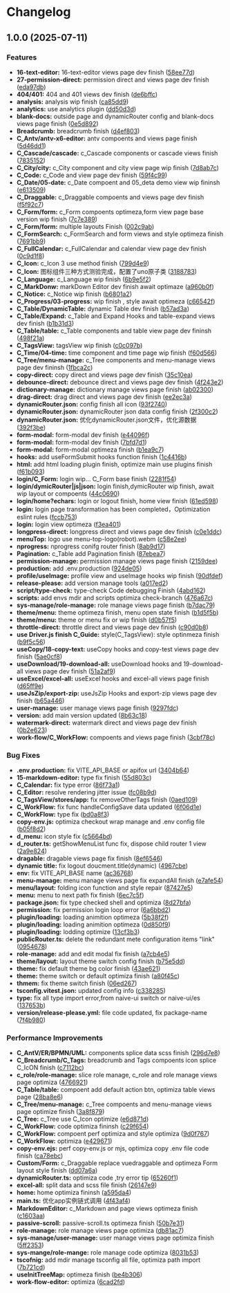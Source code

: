 # Changelog

## 1.0.0 (2025-07-11)


### Features

* **16-text-editor:** 16-text-editor views page dev finish ([58ee77d](https://github.com/ChenyCHENYU/Robot_Admin/commit/58ee77d6868f353dd38ba11559cf0559c1f25e2a))
* **27-permission-direct:** permission direct and views page dev finish ([eda97db](https://github.com/ChenyCHENYU/Robot_Admin/commit/eda97db65f3ac3f3fa333b3083ce3aee82a4cb3b))
* **404/401:** 404 and 401 views dev finish ([de6bffc](https://github.com/ChenyCHENYU/Robot_Admin/commit/de6bffc00edb909f24882337d4c0b03925e3154e))
* **analysis:** analysis wip finish ([ca85dd9](https://github.com/ChenyCHENYU/Robot_Admin/commit/ca85dd9376b3b9a4ae7393f7de68f3a4a6beeb97))
* **analytics:** use analytics plugin ([dd50d3d](https://github.com/ChenyCHENYU/Robot_Admin/commit/dd50d3dcc73984f0bb15c822beea7d03acdf7b18))
* **blank-docs:** outside page and dynamicRouter config and blank-docs views page finish ([0e5d892](https://github.com/ChenyCHENYU/Robot_Admin/commit/0e5d892eb3bfcc5b0516f0dd506421dda05eb5d9))
* **Breadcrumb:** breadcrumb finish ([d4ef803](https://github.com/ChenyCHENYU/Robot_Admin/commit/d4ef8038fbb555a580e9cd7d39a85526da77da78))
* **C_Antv/antv-x6-editor:** antv compoents and views page finish ([5d46dd1](https://github.com/ChenyCHENYU/Robot_Admin/commit/5d46dd10d5a8ebb25f87c28e612f415e497ad837))
* **C_Cascade/cascade:** c_Cascade components or cascade views finish ([7835152](https://github.com/ChenyCHENYU/Robot_Admin/commit/7835152e10e7aa38b82ff74be5ec89590eba4fc3))
* **C_City/city:** c_City component and city view page wip finish ([7d8ab7c](https://github.com/ChenyCHENYU/Robot_Admin/commit/7d8ab7c428ce8757ba793f752465315a6e237efb))
* **C_Code:** c_Code and view page dev finish ([59f4c99](https://github.com/ChenyCHENYU/Robot_Admin/commit/59f4c990193ca6e93d5af3bacde7b9c98b00ea90))
* **C_Date/05-date:** c_Date compoent and 05_deta demo view wip fininsh ([e613509](https://github.com/ChenyCHENYU/Robot_Admin/commit/e613509480ecfae78945d3edc079a306a4ceffd2))
* **C_Draggable:** c_Draggable compoents and views page dev finish ([f5f92c7](https://github.com/ChenyCHENYU/Robot_Admin/commit/f5f92c72ccc2e92bcddb2eaf185cc346ae641e8a))
* **C_Form/form:** c_Form compoents optimeza,form view page base version wip finish ([7c7e389](https://github.com/ChenyCHENYU/Robot_Admin/commit/7c7e3894d1e5abcb5429b8ededb30bb12fc4d27f))
* **C_Form/form:** multiple layouts Finish ([002c9ab](https://github.com/ChenyCHENYU/Robot_Admin/commit/002c9ab7bc85673d11a08e629023a68e9b714c8e))
* **C_FormSearch:** c_FormSearch and form views and style optimeza finish ([7691bb9](https://github.com/ChenyCHENYU/Robot_Admin/commit/7691bb99507879c5ad9b4f2c19ce279ca00b90a4))
* **C_FullCalendar:** c_FullCalendar and calendar view page dev finish ([0c9d1f8](https://github.com/ChenyCHENYU/Robot_Admin/commit/0c9d1f80944e29cbc8d96ee4207419326c017939))
* **C_Icon:** c_Icon 3 use method finish ([799d4e9](https://github.com/ChenyCHENYU/Robot_Admin/commit/799d4e947258f6eb2d09307ac574a40c13d1207b))
* **C_Icon:** 图标组件三种方式测验完成，配置了uno原子类 ([3188783](https://github.com/ChenyCHENYU/Robot_Admin/commit/3188783ea3c661d122aafcb3eb3af7f9f73f5b22))
* **C_Language:** c_Language wip finish ([6b9e5f2](https://github.com/ChenyCHENYU/Robot_Admin/commit/6b9e5f2a306f1d1b8c805d4b51b579c8a3418d8a))
* **C_MarkDonw:** markDown Editor dev finish await optimaze ([a960b0f](https://github.com/ChenyCHENYU/Robot_Admin/commit/a960b0f3a2518d018b8b5e1ce055df2ff3dcb428))
* **C_Notice:** c_Notice wip finish ([b6801a2](https://github.com/ChenyCHENYU/Robot_Admin/commit/b6801a25fde38ae7b32d45488887d393844adf69))
* **C_Progress/03-progress:** wip finish , style await optimeza ([c66542f](https://github.com/ChenyCHENYU/Robot_Admin/commit/c66542f7e68fea12373d878725c8ef400239ee7f))
* **C_Table/DynamicTable:** dynamic Table dev finish ([b57ad3a](https://github.com/ChenyCHENYU/Robot_Admin/commit/b57ad3abe2fb9d08cf48248535fb064a35a308c8))
* **C_Table/Expand:** c_Table and Expand Hooks and table-expand views dev finish ([b1b31d3](https://github.com/ChenyCHENYU/Robot_Admin/commit/b1b31d339a9109eb15da03d4d3bed5f4f2eddfa9))
* **C_Table/table:** c_Table components and table view page dev fininsh ([498f21a](https://github.com/ChenyCHENYU/Robot_Admin/commit/498f21a1e37da203da28c31cc669e33a8f073393))
* **C_TagsView:** tagsView wip finish ([c0c097b](https://github.com/ChenyCHENYU/Robot_Admin/commit/c0c097b24375144ee4a7bc15d5850b8ee0c95bc5))
* **C_Time/04-time:** time component and time page wip finish ([f60d566](https://github.com/ChenyCHENYU/Robot_Admin/commit/f60d566b10a16f4580e4e728ba711be4cd291bbb))
* **C_Tree/menu-manage:** c_Tree components and menu-manage views page dev fininsh ([1fbca2c](https://github.com/ChenyCHENYU/Robot_Admin/commit/1fbca2ca44f4383c4d08bbec92e56daadedfa3fc))
* **copy-direct:** copy direct and views page dev finish ([35c10ea](https://github.com/ChenyCHENYU/Robot_Admin/commit/35c10ead641858ad5de8efa06fdf365f002fe8f8))
* **debounce-direct:** debounce direct and views page dev finish ([4f243e2](https://github.com/ChenyCHENYU/Robot_Admin/commit/4f243e2fcfcbe3d3b4f81436477825aa50849f17))
* **dictionary-manage:** dictionary manage views page finish ([ab02300](https://github.com/ChenyCHENYU/Robot_Admin/commit/ab023008a39d0108e1272c429938e6d7a846a60a))
* **drag-direct:** drag direct and views page dev finish ([ee2ec3a](https://github.com/ChenyCHENYU/Robot_Admin/commit/ee2ec3a39f516efb54c3ffac84b286e28df6da9c))
* **dynamicRouter.json:** config finish all icon ([93f2740](https://github.com/ChenyCHENYU/Robot_Admin/commit/93f274009152ba89adbee8a242ba751e274dad97))
* **dynamicRouter.json:** dynamicRouter json data config finish ([2f300c2](https://github.com/ChenyCHENYU/Robot_Admin/commit/2f300c295126a525ea1e9ff1ed597e800bd63ef3))
* **dynamicRouter.json:** 优化dynamicRouter.json文件，优化源数据 ([392f3be](https://github.com/ChenyCHENYU/Robot_Admin/commit/392f3bedee52c21aaf7d27ad80a4421cdc6d4f9b))
* **form-modal:** form-modal dev finish ([e44096f](https://github.com/ChenyCHENYU/Robot_Admin/commit/e44096f80e7926c465ec4f7085511d3467fe0d32))
* **form-modal:** form-modal dev finish ([7bfd7d1](https://github.com/ChenyCHENYU/Robot_Admin/commit/7bfd7d11c14d6f5717e9f7418a2570fd9563c4c6))
* **form-modal:** form-modal optimeza finish ([b1ea9c7](https://github.com/ChenyCHENYU/Robot_Admin/commit/b1ea9c7a6a8baf2f6c31cad8e9d71c360f21589a))
* **hooks:** add useFormSubmit hooks function finish ([1c4416b](https://github.com/ChenyCHENYU/Robot_Admin/commit/1c4416b4c8951b923db2db0601de4e4cdd4c9f5e))
* **html:** add html loading plugin finish, optimize main use plugins finish ([f61b093](https://github.com/ChenyCHENYU/Robot_Admin/commit/f61b093ef10902a6b3dfc74ed14cb6643cfffe46))
* **login/C_Form:** login wip... C_Form base finish ([2281f54](https://github.com/ChenyCHENYU/Robot_Admin/commit/2281f54997dc8d9caaa87345f5074961091bb2a5))
* **login/dymicRouter|js|json:** login finish,dymicRouter wip finish, await wip layout or compoents ([44c0690](https://github.com/ChenyCHENYU/Robot_Admin/commit/44c06907fa285357b686bbb5488bafdc939e6712))
* **login/home?echars:** login or logout finish, home view finish ([61ed598](https://github.com/ChenyCHENYU/Robot_Admin/commit/61ed598cc7c06071d67f989659d56c8b967aed8d))
* **login:** login page transformation has been completed，Optimization eslint rules ([fccb753](https://github.com/ChenyCHENYU/Robot_Admin/commit/fccb753ab3da064df767e12791ca96eec72c38b8))
* **login:** login view optimeza ([f3ea401](https://github.com/ChenyCHENYU/Robot_Admin/commit/f3ea401ebc8f67e315d064b9c36791510ea6683d))
* **longpress-direct:** longpress direct and views page dev finish ([c0e1ddc](https://github.com/ChenyCHENYU/Robot_Admin/commit/c0e1ddcce9722116d7e4aaa60fb3c1291840fe57))
* **menuTop:** logo use menu-top-logo(robot).webm ([c58e2ee](https://github.com/ChenyCHENYU/Robot_Admin/commit/c58e2eebd9e52f7eb56d9637c882a4971617545a))
* **nprogress:** nprogress conifg router finish ([8ab9d17](https://github.com/ChenyCHENYU/Robot_Admin/commit/8ab9d17f65006c51ca1f98e80d0e9359f558634f))
* **Pagination:** c_Table add Pagination finish ([87ebea7](https://github.com/ChenyCHENYU/Robot_Admin/commit/87ebea7395aab1dfc9c62aa953a2934a92b5dee6))
* **permission-manage:** permission manage views page finish ([2159dee](https://github.com/ChenyCHENYU/Robot_Admin/commit/2159dee0934819987c6f125ec3cdbc8ecee64ea7))
* **production:** add .env.production ([924de05](https://github.com/ChenyCHENYU/Robot_Admin/commit/924de0537a6273d1b8cc584172e39b1062b51fef))
* **profile/useImage:** profile view and useImage hooks wip finish ([90dfdef](https://github.com/ChenyCHENYU/Robot_Admin/commit/90dfdef02ca8d4e561b056ff7ff3589bd8d68097))
* **release-please:** add version manage tools ([a017ed2](https://github.com/ChenyCHENYU/Robot_Admin/commit/a017ed21004ffba009a133997efc907a15042571))
* **script/type-check:** type-check Code debugging Finish ([4abd162](https://github.com/ChenyCHENYU/Robot_Admin/commit/4abd1621571a8841b5c1df90ebc6ae559042704d))
* **scripts:** add envs mdir and scripts optimiza check-branch ([476a67c](https://github.com/ChenyCHENYU/Robot_Admin/commit/476a67cc71078787d49059ba011385ee0c7c9776))
* **sys-manage/role-manage:** role manage views page finish ([b7dac79](https://github.com/ChenyCHENYU/Robot_Admin/commit/b7dac790d4e9151f2c797f240b30725c88ed6deb))
* **theme/menu:** theme optimeza finish, menu open state finish ([b1d5f5b](https://github.com/ChenyCHENYU/Robot_Admin/commit/b1d5f5b7c474aced1e74473b42f3b200df813f22))
* **theme/menu:** theme or menu fix or wip finish ([d0b57f5](https://github.com/ChenyCHENYU/Robot_Admin/commit/d0b57f5b7f4d09348dbb02bdec4cb79298c01604))
* **throttle-direct:** throttle direct and views page dev finish ([c90d0b8](https://github.com/ChenyCHENYU/Robot_Admin/commit/c90d0b894c63ca9ab1e25040b2cfc3b4d67d675a))
* **use Driver.js finish C_Guide:** style(C_TagsView): style optinmeza finish ([b9f5c56](https://github.com/ChenyCHENYU/Robot_Admin/commit/b9f5c56a5e0c0cfc89359a43b18371c99cbfc7dc))
* **useCopy/18-copy-text:** useCopy hooks and copy-test views page dev finish ([5ae0cf8](https://github.com/ChenyCHENYU/Robot_Admin/commit/5ae0cf83759ae0af3758fd77a5342e7f44180979))
* **useDownload/19-download-all:** useDownload hooks and 19-download-all views page dev finish ([51a2af9](https://github.com/ChenyCHENYU/Robot_Admin/commit/51a2af9b156caf05791625ab868e5d2f13dc5e2b))
* **useExcel/excel-all:** useExcel hooks and excel-all views page finish ([d65ff9e](https://github.com/ChenyCHENYU/Robot_Admin/commit/d65ff9e077bd3c261722ab31b373f80749f80a9b))
* **useJsZip/export-zip:** useJsZip Hooks and export-zip views page dev finish ([b65a446](https://github.com/ChenyCHENYU/Robot_Admin/commit/b65a446aac386747f6ddeeeec9f5fdce93d88f4c))
* **user-manage:** user manage views page finish ([9297fdc](https://github.com/ChenyCHENYU/Robot_Admin/commit/9297fdc35a5e0782ee3dec2908732b0108c32804))
* **version:** add main version updated ([8b63c18](https://github.com/ChenyCHENYU/Robot_Admin/commit/8b63c1844747386ac0a5a4ce809fd2a7c78a0ce5))
* **watermark-direct:** watermark direct and views page dev finish ([0b2e623](https://github.com/ChenyCHENYU/Robot_Admin/commit/0b2e6237020bf52ab02a673b61457d2aa6257273))
* **work-flow/C_WorkFlow:** compoents and views page finish ([3cbf78c](https://github.com/ChenyCHENYU/Robot_Admin/commit/3cbf78c60b567a3130f173185acbe3d244517737))


### Bug Fixes

* **.env.production:** fix VITE_API_BASE or apifox url ([3404b64](https://github.com/ChenyCHENYU/Robot_Admin/commit/3404b6432bc94fa11a128f334f1598b85d82893d))
* **15-markdown-editor:** type fix finish ([55d803c](https://github.com/ChenyCHENYU/Robot_Admin/commit/55d803c099fb37328573a64e1496656df9f692e1))
* **C_Calendar:** fix type error ([86f73a1](https://github.com/ChenyCHENYU/Robot_Admin/commit/86f73a161dd1511c7c6c91a6fa69b8a4a74d1311))
* **C_Editor:** resolve rendering jitter issue ([fc08b9d](https://github.com/ChenyCHENYU/Robot_Admin/commit/fc08b9d20a34992b32b2e967bb537effb47d9f02))
* **C_TagsView/stores/app:** fix removeOtherTags finish ([0aed109](https://github.com/ChenyCHENYU/Robot_Admin/commit/0aed109d03c96e9876282a69d3bc77a00f377df9))
* **C_WorkFlow:** fix func handleConfigSave data updated ([6f06d1e](https://github.com/ChenyCHENYU/Robot_Admin/commit/6f06d1e30b8832011c0299d315feeadd9c5436a7))
* **C_WorkFlow:** type fix ([bd0a8f3](https://github.com/ChenyCHENYU/Robot_Admin/commit/bd0a8f3161106a736b9eaab2e734465c15dc1c36))
* **copy-env.js:** optimiza checkout wrap manage and .env config file ([b05f8d2](https://github.com/ChenyCHENYU/Robot_Admin/commit/b05f8d2e46e0e71ea03282e17cf649594ea9d6e2))
* **d_menu:** icon style fix ([c5664bd](https://github.com/ChenyCHENYU/Robot_Admin/commit/c5664bd030d1b7d08e28fbf51430a72637181011))
* **d_router.ts:** getShowMenuList func fix, dispose child router 1 view ([2a9e824](https://github.com/ChenyCHENYU/Robot_Admin/commit/2a9e824eb7894f07d4ac871f72a3de54baf6a8ef))
* **dragable:** dragable views page fix finish ([8ef6546](https://github.com/ChenyCHENYU/Robot_Admin/commit/8ef6546805df0fabdcd2fe3e89a907a2966f626c))
* **dynamic title:** fix logout doucment.title(dynamic) ([4967cbe](https://github.com/ChenyCHENYU/Robot_Admin/commit/4967cbece794ffe485f229cec8edb60a1604aeee))
* **env:** fix VITE_API_BASE name ([ac36768](https://github.com/ChenyCHENYU/Robot_Admin/commit/ac36768964dcb5c21892863c47a62fa2abba8dd1))
* **menu-manage:** menu manage views page fix expandAll finish ([e7afe54](https://github.com/ChenyCHENYU/Robot_Admin/commit/e7afe541c34d0253fffa49c9374e1a6261b4655e))
* **menu/layout:** folding icon function and style repair ([87427e5](https://github.com/ChenyCHENYU/Robot_Admin/commit/87427e5d8f410e4d2a7347b3e27a7c51bfeb9162))
* **menu:** menu to next path fix finish ([6ec7c5f](https://github.com/ChenyCHENYU/Robot_Admin/commit/6ec7c5ff2299574a71c1ae13dcec70cf1766db5c))
* **package.json:** fix type checked shell and optimiza ([8d27bfa](https://github.com/ChenyCHENYU/Robot_Admin/commit/8d27bfa24561950e74fa8e2c8e5bb50bfca65d24))
* **permission:** fix permission login loop error ([6a6bbd2](https://github.com/ChenyCHENYU/Robot_Admin/commit/6a6bbd2a9d46e4917f07a4fb0cd5541046c5f5f2))
* **plugin/loading:** loading animition optimeza ([5b38f2f](https://github.com/ChenyCHENYU/Robot_Admin/commit/5b38f2f6bdbd275174995ae429829bef3cdda589))
* **plugin/loading:** loading animition optimeza ([0d850f9](https://github.com/ChenyCHENYU/Robot_Admin/commit/0d850f91b6afbec3e2037f3a2cd69dda1d26b9ef))
* **plugin/loading:** lodding optimize ([13cf3b3](https://github.com/ChenyCHENYU/Robot_Admin/commit/13cf3b3d6836a496afc787bc90ec65447603e9ea))
* **publicRouter.ts:** delete the redundant mete configuration items "link" ([0954678](https://github.com/ChenyCHENYU/Robot_Admin/commit/095467801f0d431431973279fd52b642e5804f91))
* **role-manage:** add and edit modal fix finish ([a7cb4e5](https://github.com/ChenyCHENYU/Robot_Admin/commit/a7cb4e55e83e989680528109592e64bf0e5a8c1b))
* **theme/layout:** layout theme switch config finish ([b75e5dd](https://github.com/ChenyCHENYU/Robot_Admin/commit/b75e5dd4362558d1f953d960956d3fd8037bb54d))
* **theme:** fix default theme bg color finish ([43ae621](https://github.com/ChenyCHENYU/Robot_Admin/commit/43ae6218541ed7c51b4bbdaa5d5fe159b209b08b))
* **theme:** theme switch or default optimiza finish ([a80f45c](https://github.com/ChenyCHENYU/Robot_Admin/commit/a80f45c998f8451ec72f4a17322ad6fb085e4b10))
* **thmem:** fix theme switch finish ([06ed267](https://github.com/ChenyCHENYU/Robot_Admin/commit/06ed267e16e99928e559ab2553e089852088a7db))
* **tsconfig.vitest.json:** updated config info ([c338285](https://github.com/ChenyCHENYU/Robot_Admin/commit/c3382856d9e98dff7d32ad982058a04e5f3062fa))
* **type:** fix all type import error,from  naive-ui switch or naive-ui/es ([137653b](https://github.com/ChenyCHENYU/Robot_Admin/commit/137653b21ef428da9ba4caa2685600263503fb88))
* **version/release-please.yml:** file code updated, fix package-name ([7f4b980](https://github.com/ChenyCHENYU/Robot_Admin/commit/7f4b9806ded7a4e29ef598ff70a05d3bdc7f09de))


### Performance Improvements

* **C_AntV/ER/BPMN/UML:** components splice data scss finish ([296d7e8](https://github.com/ChenyCHENYU/Robot_Admin/commit/296d7e865b9f571af8ad922fd5c04510f2716c8b))
* **C_Breadcrumb/C_Tags:** breadcrumb and Tags compoents icon splice C_IcON finish ([c7112bc](https://github.com/ChenyCHENYU/Robot_Admin/commit/c7112bc8bb055d8ffa1e6135eeb44d4522bcc420))
* **c_role/role-manage:** slice role manage, c_role and role manage views page optimiza ([4766921](https://github.com/ChenyCHENYU/Robot_Admin/commit/476692182d3abb7452f6a12c8ae5d0af06dd8e88))
* **C_Table/table:** compoent add default action btn, optimiza table views page ([28ba8e6](https://github.com/ChenyCHENYU/Robot_Admin/commit/28ba8e61bab7ee1b50c4c1652107fd12b26cef6f))
* **C_Tree/menu-manage:** c_Tree compoents and menu-manage views page optimize finish ([3a8f879](https://github.com/ChenyCHENYU/Robot_Admin/commit/3a8f879f0a980f958300aef83156b86475aa26c2))
* **C_Tree:** c_Tree use C_Icon optimize ([e6d871d](https://github.com/ChenyCHENYU/Robot_Admin/commit/e6d871d98d313b3fd39de95967e0533aa1a3ad6a))
* **C_WorkFlow:** code optimiza fininsh ([c29f654](https://github.com/ChenyCHENYU/Robot_Admin/commit/c29f65448a2a7fca41529526738723d7bc239e44))
* **C_WorkFlow:** compoent perf optimiza and style optimiza ([9d0f767](https://github.com/ChenyCHENYU/Robot_Admin/commit/9d0f767e319cad97e6892be9246f6cfb19242046))
* **C_WorkFlow:** optimiza ([e429671](https://github.com/ChenyCHENYU/Robot_Admin/commit/e429671d537ffe480c90a6157e5394583141d659))
* **copy-env.ejs:** perf copy-env.js or mjs, optimiza copy .env file code finish ([ca78ebc](https://github.com/ChenyCHENYU/Robot_Admin/commit/ca78ebcc16cf300c556e420dba93bf1dbd57101e))
* **Custom/Form:** c_Draggable replace vuedraggable and optimeza Form layout style finish ([dd07a6a](https://github.com/ChenyCHENYU/Robot_Admin/commit/dd07a6a568a253f66e04deac727a04c1ed92e917))
* **dynamicRouter.ts:** optimiza code ,try error tip ([65260f1](https://github.com/ChenyCHENYU/Robot_Admin/commit/65260f1fee99e6da7c2a9e1a6e389c34fbac493b))
* **excel-all:** split data and scss file finish ([26147e9](https://github.com/ChenyCHENYU/Robot_Admin/commit/26147e99a94938023702879f962df7931a2fd490))
* **home:** home optimiza fininsh ([a595da4](https://github.com/ChenyCHENYU/Robot_Admin/commit/a595da4d467aedbebbb152cf6e0e50c3780aee8b))
* **main.ts:** 优化app实例链式调用 ([4f43af4](https://github.com/ChenyCHENYU/Robot_Admin/commit/4f43af48bef94bb90980ca1d16c5bc265cf6d3ce))
* **MarkdownEditor:** c_Markdown and page views optimeza finish ([c1603aa](https://github.com/ChenyCHENYU/Robot_Admin/commit/c1603aa558b10741b4d35fb75a38fcfde441e59d))
* **passive-scroll:** passive-scroll.ts optimeza finish ([50b7e31](https://github.com/ChenyCHENYU/Robot_Admin/commit/50b7e316d42ea5ff089956a1ee01f94a660a3638))
* **role-manage:** role manage views page optimiza ([db81ac7](https://github.com/ChenyCHENYU/Robot_Admin/commit/db81ac78a9194dbb14f1055fc957dc19117f1993))
* **sys-manage/user-manage:** user manage views page optimiza finish ([5ff2353](https://github.com/ChenyCHENYU/Robot_Admin/commit/5ff2353f90fed5a3d0daab57494abe4ea7d59c0d))
* **sys-mange/role-mange:** role manage code optimiza ([8031b53](https://github.com/ChenyCHENYU/Robot_Admin/commit/8031b53f5c8857930b72a61a99df86a4950beb6e))
* **tscofnig:** add mdir manage tsconfig all file, optimiza path import ([7b721cd](https://github.com/ChenyCHENYU/Robot_Admin/commit/7b721cdc84505f9ef4919254e87d37d4dc874d12))
* **useInitTreeMap:** optimeza finish ([be4b306](https://github.com/ChenyCHENYU/Robot_Admin/commit/be4b30626f1c7e1cdf557db75681c2833d483634))
* **work-flow-editor:** optimiza ([6cad2fd](https://github.com/ChenyCHENYU/Robot_Admin/commit/6cad2fdb6f678f57378449360414b65ab9349594))
